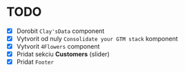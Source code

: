 # TODO

- [x] Dorobit `Clay'sData` component
- [x] Vytvorit od nuly `Consolidate your GTM stack` komponent
- [x] Vytvorit `4Flowers` component
- [x] Pridat sekciu **Customers** (slider)
- [x] Pridat `Footer`